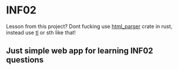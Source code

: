 # INF02
Lesson from this project? Dont fucking use [html_parser](https://docs.rs/html_parser/latest/html_parser) 
crate in rust, instead use [tl](https://github.com/y21/tl) or sth like that!

## Just simple web app for learning INF02 questions

